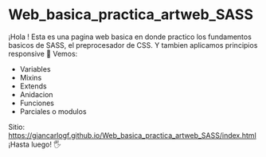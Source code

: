 # Web_basica_practica_artweb_SASS

¡Hola !
Esta es una pagina web basica en donde practico los fundamentos basicos de SASS, el preprocesador de CSS. Y tambien aplicamos principios responsive 📲
Vemos:
- Variables
- Mixins
- Extends
- Anidacion
- Funciones
- Parciales o modulos

Sitio: https://giancarlogf.github.io/Web_basica_practica_artweb_SASS/index.html
¡Hasta luego! 🖐
